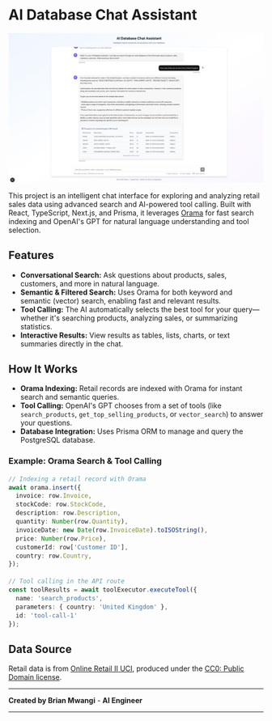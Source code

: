 # AI Database Chat Assistant

![App Screenshot](./public/image.png)



This project is an intelligent chat interface for exploring and analyzing retail sales data using advanced search and AI-powered tool calling. Built with React, TypeScript, Next.js, and Prisma, it leverages [Orama](https://orama.com/) for fast search indexing and OpenAI's GPT for natural language understanding and tool selection.

## Features

- **Conversational Search:** Ask questions about products, sales, customers, and more in natural language.
- **Semantic & Filtered Search:** Uses Orama for both keyword and semantic (vector) search, enabling fast and relevant results.
- **Tool Calling:** The AI automatically selects the best tool for your query—whether it's searching products, analyzing sales, or summarizing statistics.
- **Interactive Results:** View results as tables, lists, charts, or text summaries directly in the chat.

## How It Works

- **Orama Indexing:** Retail records are indexed with Orama for instant search and semantic queries.
- **Tool Calling:** OpenAI's GPT chooses from a set of tools (like `search_products`, `get_top_selling_products`, or `vector_search`) to answer your questions.
- **Database Integration:** Uses Prisma ORM to manage and query the PostgreSQL database.

### Example: Orama Search & Tool Calling

```typescript
// Indexing a retail record with Orama
await orama.insert({
  invoice: row.Invoice,
  stockCode: row.StockCode,
  description: row.Description,
  quantity: Number(row.Quantity),
  invoiceDate: new Date(row.InvoiceDate).toISOString(),
  price: Number(row.Price),
  customerId: row['Customer ID'],
  country: row.Country,
});

// Tool calling in the API route
const toolResults = await toolExecutor.executeTool({
  name: 'search_products',
  parameters: { country: 'United Kingdom' },
  id: 'tool-call-1'
});
```

## Data Source

Retail data is from [Online Retail II UCI](https://www.kaggle.com/datasets/mashlyn/online-retail-ii-uci), produced under the [CC0: Public Domain license](https://creativecommons.org/publicdomain/zero/1.0/).

---

**Created by Brian Mwangi** -
**AI Engineer** 
___
